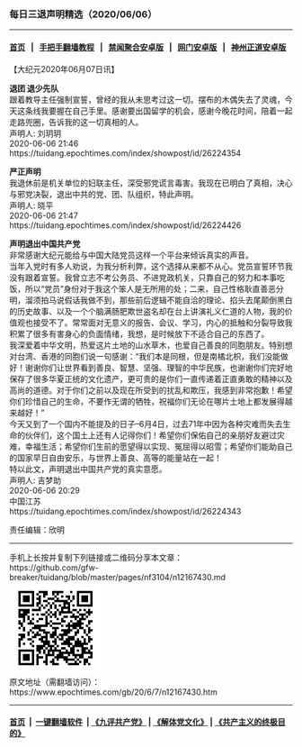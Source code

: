 ### 每日三退声明精选（2020/06/06）
------------------------

#### [首页](https://github.com/gfw-breaker/banned-news1/blob/master/README.md) &nbsp;&nbsp;|&nbsp;&nbsp; [手把手翻墙教程](https://github.com/gfw-breaker/guides/wiki) &nbsp;&nbsp;|&nbsp;&nbsp; [禁闻聚合安卓版](https://github.com/gfw-breaker/bn-android) &nbsp;&nbsp;|&nbsp;&nbsp; [网门安卓版](https://github.com/oGate2/oGate) &nbsp;&nbsp;|&nbsp;&nbsp; [神州正道安卓版](https://github.com/SzzdOgate/update) 



<div class="post_content" id="artbody" itemprop="articleBody">
 <!-- article content begin -->
 <p>
  【大纪元2020年06月07日讯】
 </p>
 <p>
  <strong>
   退团 退少先队
  </strong>
  <br/>
  跟着教导主任强制宣誓，曾经的我从未思考过这一切。摆布的木偶失去了灵魂，今天这条线我要握在自己手里。感谢要出国留学的机会，感谢今晚花时间，陪着一起走路兜圈，告诉我的这一切真相的人。
  <br/>
  声明人: 刘玥玥
  <br/>
  2020-06-06 21:46
  <br/>
  https://tuidang.epochtimes.com/index/showpost/id/26224354
 </p>
 <p>
  <strong>
   严正声明
  </strong>
  <br/>
  我退休前是机关单位的妇联主任，深受邪党谎言毒害。我现在已明白了真相，决心与邪党决裂，退出中共的党、团、队组织，特此声明。
  <br/>
  声明人: 晓平
  <br/>
  2020-06-06 21:47
  <br/>
  https://tuidang.epochtimes.com/index/showpost/id/26224426
 </p>
 <p>
  <strong>
   声明退出中国共产党
  </strong>
  <br/>
  非常感谢大纪元能给与中国大陆党员这样一个平台来倾诉真实的声音。
  <br/>
  当年入党时有多人劝说，为我分析利弊，这个选择从来都不从心。党员宣誓环节我没有跟着宣誓。我曾立志不考公务员、不进党政机关，只靠自己的努力和本事吃饭，所以“党员”身份对于我这个笨人是无所用的处；二来，自己性格耿直善恶分明，溜须拍马说假话我做不到，那些前后逻辑不能自洽的理论、掐头去尾颠倒黑白的历史故事、以及一个个脑满肠肥欺世盗名却在台上讲演礼义仁道的人物，我的价值观也接受不了。常常面对无意义的报告、会议、学习，内心的抵触和分裂导致我积累了很多有害身心的负面情绪，我想，是时候放下不适合自己的东西了。
  <br/>
  我深爱着中华文明，热爱这片土地的山水草木，也爱自己善良的同胞朋友。特别想对台湾、香港的同胞们说一句感谢：“我们本是同根，但是南橘北枳，我们没能做好！谢谢你们让世界看到善良、智慧、坚强、理智的中华民族，也谢谢你们完好地保存了很多华夏正统的文化遗产，更可贵的是你们一直传递着正直勇敢的精神以及高尚的道德。对于你们之前以及现在所受到的扰乱和欺压，我感到非常抱歉！希望你们珍惜自己的生命，不要作无谓的牺牲，祝福你们无论在哪片土地上都发展得越来越好！”
  <br/>
  今天又到了一个国内不能提及的日子–6月4日，过去71年中因为各种灾难而失去生命的伙伴们，这个国土上还有人记得你们！希望你们保佑自己的亲朋好友避过灾难，幸福生活；希望你们生前的愿望得以实现、冤屈得以昭雪；希望你们能助自己的国家早日自由安乐，与世界上善良、高等的能量站在一起！
  <br/>
  特以此文，声明退出中国共产党的真实意愿。
  <br/>
  声明人: 吉梦助
  <br/>
  2020-06-06 20:29
  <br/>
  中国江苏
  <br/>
  https://tuidang.epochtimes.com/index/showpost/id/26224343
 </p>
 <p>
  责任编辑：欣明
 </p>
 <!-- article content end -->
 <div id="below_article_ad">
 </div>
</div>

<hr/>
手机上长按并复制下列链接或二维码分享本文章：<br/>
https://github.com/gfw-breaker/tuidang/blob/master/pages/nf3104/n12167430.md <br/>
<a href='https://github.com/gfw-breaker/tuidang/blob/master/pages/nf3104/n12167430.md'><img src='https://github.com/gfw-breaker/tuidang/blob/master/pages/nf3104/n12167430.md.png'/></a> <br/>
原文地址（需翻墙访问）：https://www.epochtimes.com/gb/20/6/7/n12167430.htm


------------------------
#### [首页](https://github.com/gfw-breaker/banned-news/blob/master/README.md) &nbsp;|&nbsp; [一键翻墙软件](https://github.com/gfw-breaker/nogfw/blob/master/README.md) &nbsp;| [《九评共产党》](https://github.com/gfw-breaker/9ping.md/blob/master/README.md#九评之一评共产党是什么) | [《解体党文化》](https://github.com/gfw-breaker/jtdwh.md/blob/master/README.md) | [《共产主义的终极目的》](https://github.com/gfw-breaker/gczydzjmd.md/blob/master/README.md)


<img src='http://gfw-breaker.win/tuidang/pages/nf3104/n12167430.md' width='0px' height='0px'/>